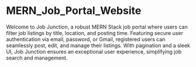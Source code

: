 # MERN_Job_Portal_Website
 Welcome to Job Junction, a robust MERN Stack job portal where users can filter job listings by title, location, and posting time. Featuring secure user authentication via email, password, or Gmail, registered users can seamlessly post, edit, and manage their listings. With pagination and a sleek UI, Job Junction ensures an exceptional user experience, simplifying job search and management.


